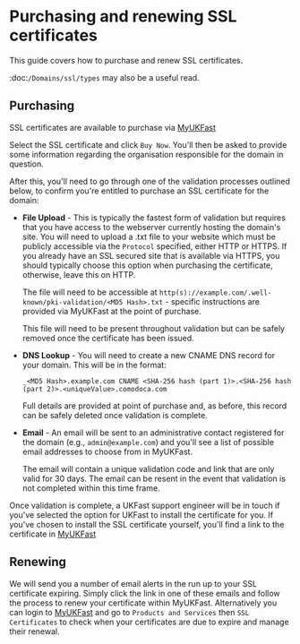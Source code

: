 # Purchasing and renewing SSL certificates

This guide covers how to purchase and renew SSL certificates.

:doc:`/Domains/ssl/types` may also be a useful read.

## Purchasing

SSL certificates are available to purchase via [MyUKFast](https://my.ukfast.co.uk/ssl/buy.php)

Select the SSL certificate and click `Buy Now`. You'll then be asked to provide some information regarding the organisation responsible for the domain in question.

After this, you'll need to go through one of the validation processes outlined below, to confirm you're entitled to purchase an SSL certificate for the domain:

* **File Upload** - This is typically the fastest form of validation but requires that you have access to the webserver currently hosting the domain's site. You will need to upload a .txt file to your website which must be publicly accessible via the `Protocol` specified, either HTTP or HTTPS. If you already have an SSL secured site that is available via HTTPS, you should typically choose this option when purchasing the certificate, otherwise, leave this on HTTP.
  
  The file will need to be accessible at `http(s)://example.com/.well-known/pki-validation/<MD5 Hash>.txt` - specific instructions are provided via MyUKFast at the point of purchase.
  
  This file will need to be present throughout validation but can be safely removed once the certificate has been issued.

* **DNS Lookup** -  You will need to create a new CNAME DNS record for your domain. This will be in the format:

  `_<MD5 Hash>.example.com CNAME <SHA-256 hash (part 1)>.<SHA-256 hash (part 2)>.<uniqueValue>.comodoca.com`

   Full details are provided at point of purchase and, as before, this record can be safely deleted once validation is complete.

* **Email** - An email will be sent to an administrative contact registered for the domain (e.g., `admin@example.com`) and you'll see a list of possible email addresses to choose from in MyUKFast. 

  The email will contain a unique validation code and link that are only valid for 30 days. The email can be resent in the event that validation is not completed within this time frame.

Once validation is complete, a UKFast support engineer will be in touch if you've selected the option for UKFast to install the certificate for you.  If you've chosen to install the SSL certificate yourself, you'll find a link to the certificate in [MyUKFast](https://my.ukfast.co.uk/ssl/index.php)

## Renewing

We will send you a number of email alerts in the run up to your SSL certificate expiring.  Simply click the link in one of these emails and follow the process to renew your certificate within MyUKFast.  Alternatively you can login to [MyUKFast](https://my.ukfast.co.uk/ssl/index.php) and go to `Products and Services` then `SSL Certificates` to check when your certificates are due to expire and manage their renewal.
